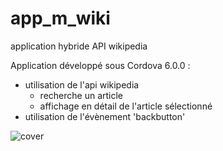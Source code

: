 # app_m_wiki
application hybride API wikipedia

Application développé sous Cordova 6.0.0 :

- utilisation de l'api wikipedia
  - recherche un article
  - affichage en détail de l'article sélectionné
- utilisation de l'évènement 'backbutton' 

<img src="https://github.com/clamarque/app_m_wiki/blob/master/images/cover.jpg" alt="cover" />
